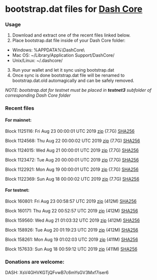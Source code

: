 # bootstrap.dat files for [Dash Core](https://www.dash.org)

### Usage

1. Download and extract one of the recent files linked below.
2. Place bootstrap.dat file inside of your Dash Core folder:
 - Windows: %APPDATA%\DashCore\
 - Mac OS: ~/Library/Application Support/DashCore/
 - Unix/Linux: ~/.dashcore/
3. Run your wallet and let it sync using bootstrap.dat
4. Once sync is done bootstrap.dat file will be renamed to bootstrap.dat.old automagically and can be safely removed.

_NOTE: bootstrap.dat for testnet must be placed in **testnet3** subfolder of corresponding Dash Core folder_

### Recent files

#### For mainnet:

Block 1125116: Fri Aug 23 00:00:01 UTC 2019 [zip](https://dash-bootstrap.ams3.digitaloceanspaces.com/mainnet/2019-08-23/bootstrap.dat.zip) (7.7G) [SHA256](https://dash-bootstrap.ams3.digitaloceanspaces.com/mainnet/2019-08-23/sha256.txt)

Block 1124568: Thu Aug 22 00:00:02 UTC 2019 [zip](https://dash-bootstrap.ams3.digitaloceanspaces.com/mainnet/2019-08-22/bootstrap.dat.zip) (7.7G) [SHA256](https://dash-bootstrap.ams3.digitaloceanspaces.com/mainnet/2019-08-22/sha256.txt)

Block 1124015: Wed Aug 21 00:00:01 UTC 2019 [zip](https://dash-bootstrap.ams3.digitaloceanspaces.com/mainnet/2019-08-21/bootstrap.dat.zip) (7.7G) [SHA256](https://dash-bootstrap.ams3.digitaloceanspaces.com/mainnet/2019-08-21/sha256.txt)

Block 1123472: Tue Aug 20 00:00:01 UTC 2019 [zip](https://dash-bootstrap.ams3.digitaloceanspaces.com/mainnet/2019-08-20/bootstrap.dat.zip) (7.7G) [SHA256](https://dash-bootstrap.ams3.digitaloceanspaces.com/mainnet/2019-08-20/sha256.txt)

Block 1122921: Mon Aug 19 00:00:01 UTC 2019 [zip](https://dash-bootstrap.ams3.digitaloceanspaces.com/mainnet/2019-08-19/bootstrap.dat.zip) (7.7G) [SHA256](https://dash-bootstrap.ams3.digitaloceanspaces.com/mainnet/2019-08-19/sha256.txt)

Block 1122369: Sun Aug 18 00:00:02 UTC 2019 [zip](https://dash-bootstrap.ams3.digitaloceanspaces.com/mainnet/2019-08-18/bootstrap.dat.zip) (7.7G) [SHA256](https://dash-bootstrap.ams3.digitaloceanspaces.com/mainnet/2019-08-18/sha256.txt)


#### For testnet:

Block 160801: Fri Aug 23 00:58:57 UTC 2019 [zip](https://dash-bootstrap.ams3.digitaloceanspaces.com/testnet/2019-08-23/bootstrap.dat.zip) (412M) [SHA256](https://dash-bootstrap.ams3.digitaloceanspaces.com/testnet/2019-08-23/sha256.txt)

Block 160171: Thu Aug 22 00:52:57 UTC 2019 [zip](https://dash-bootstrap.ams3.digitaloceanspaces.com/testnet/2019-08-22/bootstrap.dat.zip) (412M) [SHA256](https://dash-bootstrap.ams3.digitaloceanspaces.com/testnet/2019-08-22/sha256.txt)

Block 159560: Wed Aug 21 01:03:32 UTC 2019 [zip](https://dash-bootstrap.ams3.digitaloceanspaces.com/testnet/2019-08-21/bootstrap.dat.zip) (412M) [SHA256](https://dash-bootstrap.ams3.digitaloceanspaces.com/testnet/2019-08-21/sha256.txt)

Block 158926: Tue Aug 20 01:19:23 UTC 2019 [zip](https://dash-bootstrap.ams3.digitaloceanspaces.com/testnet/2019-08-20/bootstrap.dat.zip) (412M) [SHA256](https://dash-bootstrap.ams3.digitaloceanspaces.com/testnet/2019-08-20/sha256.txt)

Block 158261: Mon Aug 19 01:02:03 UTC 2019 [zip](https://dash-bootstrap.ams3.digitaloceanspaces.com/testnet/2019-08-19/bootstrap.dat.zip) (411M) [SHA256](https://dash-bootstrap.ams3.digitaloceanspaces.com/testnet/2019-08-19/sha256.txt)

Block 157633: Sun Aug 18 00:59:12 UTC 2019 [zip](https://dash-bootstrap.ams3.digitaloceanspaces.com/testnet/2019-08-18/bootstrap.dat.zip) (411M) [SHA256](https://dash-bootstrap.ams3.digitaloceanspaces.com/testnet/2019-08-18/sha256.txt)


### Donations are welcome:

DASH: XsV4GHVKGTjQFvwB7c6mYsGV3Mxf7iser6
